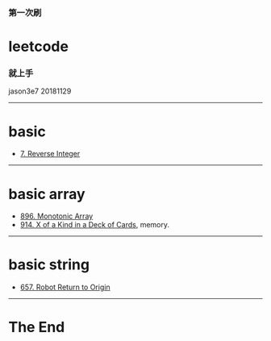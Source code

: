 ### 第一次刷 
# leetcode 
### 就上手

jason3e7 20181129

---

# basic 
* [7. Reverse Integer](https://leetcode.com/problems/reverse-integer/)

---

# basic array
* [896. Monotonic Array](https://leetcode.com/problems/monotonic-array/)
* [914. X of a Kind in a Deck of Cards](https://leetcode.com/problems/x-of-a-kind-in-a-deck-of-cards/), memory.

---

# basic string
* [657. Robot Return to Origin](https://leetcode.com/problems/robot-return-to-origin/)

---

# The End
